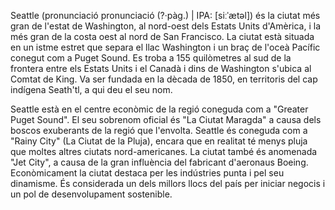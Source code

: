 Seattle (pronunciació pronunciació (?·pàg.) | IPA: [siːˈætəl]) és la ciutat més gran de l'estat de Washington, al nord-oest dels Estats Units d'Amèrica, i la més gran de la costa oest al nord de San Francisco. La ciutat està situada en un istme estret que separa el llac Washington i un braç de l'oceà Pacífic conegut com a Puget Sound. Es troba a 155 quilòmetres al sud de la frontera entre els Estats Units i el Canadà i dins de Washington s'ubica al Comtat de King. Va ser fundada en la dècada de 1850, en territoris del cap indígena Seath'tl, a qui deu el seu nom.

Seattle està en el centre econòmic de la regió coneguda com a "Greater Puget Sound". El seu sobrenom oficial és "La Ciutat Maragda" a causa dels boscos exuberants de la regió que l'envolta. Seattle és coneguda com a "Rainy City" (La Ciutat de la Pluja), encara que en realitat té menys pluja que moltes altres ciutats nord-americanes. La ciutat també és anomenada "Jet City", a causa de la gran influència del fabricant d'aeronaus Boeing. Econòmicament la ciutat destaca per les indústries punta i pel seu dinamisme. És considerada un dels millors llocs del país per iniciar negocis i un pol de desenvolupament sostenible.

<!---
cspell:ignore siːˈætəl Francisco Sound Seath'tl Greater Sound
--->

